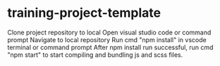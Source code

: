 # training-project-template
Clone project repository to local
Open visual studio code or command prompt
Navigate to local repository
Run cmd "npm install" in vscode terminal or command prompt
After npm install run successful, run cmd "npm start" to start compiling and bundling js and scss files.
